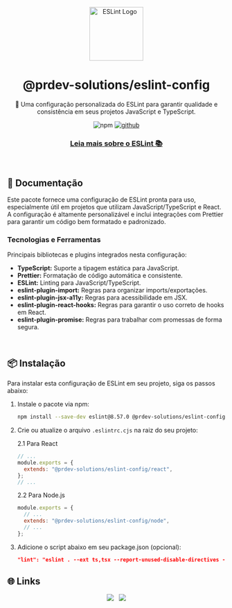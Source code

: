 <p align="center">
  <img src="https://upload.wikimedia.org/wikipedia/commons/e/e3/ESLint_logo.svg" alt="ESLint Logo" width="124" height="124">
</p>

<h1 align="center">@prdev-solutions/eslint-config</h1>

<p align="center"> 🚀 Uma configuração personalizada do ESLint para garantir qualidade e consistência em seus projetos JavaScript e TypeScript.</p>

<p align="center">
  <img alt="npm" src="https://img.shields.io/npm/v/@prdev-solutions/eslint-config?style=for-the-badge"/>
  <a href="https://github.com/LanPRD">
    <img alt='github' src="https://img.shields.io/badge/GitHub-100000?style=for-the-badge&logo=github&logoColor=white"/>
  </a>
</p>

<h3 align="center">
  <a href="https://eslint.org/docs/latest/user-guide/getting-started"> Leia mais sobre o ESLint 📚</a>
</h3>

<br />

<!-- DOCUMENTATION -->

## 📄 Documentação

Este pacote fornece uma configuração de ESLint pronta para uso, especialmente útil em projetos que utilizam JavaScript/TypeScript e React. A configuração é altamente personalizável e inclui integrações com Prettier para garantir um código bem formatado e padronizado.

### Tecnologias e Ferramentas

Principais bibliotecas e plugins integrados nesta configuração:

- **TypeScript:** Suporte a tipagem estática para JavaScript.
- **Prettier:** Formatação de código automática e consistente.
- **ESLint:** Linting para JavaScript/TypeScript.
- **eslint-plugin-import:** Regras para organizar imports/exportações.
- **eslint-plugin-jsx-a11y:** Regras para acessibilidade em JSX.
- **eslint-plugin-react-hooks:** Regras para garantir o uso correto de hooks em React.
- **eslint-plugin-promise:** Regras para trabalhar com promessas de forma segura.

<br />

<!-- INSTALLATION -->

## 📦 Instalação

Para instalar esta configuração de ESLint em seu projeto, siga os passos abaixo:

1. Instale o pacote via npm:

   ```bash
   npm install --save-dev eslint@8.57.0 @prdev-solutions/eslint-config
   ```

2. Crie ou atualize o arquivo `.eslintrc.cjs` na raiz do seu projeto:

   2.1 Para React

   ```javascript
   // ...
   module.exports = {
     extends: "@prdev-solutions/eslint-config/react",
   };
   // ...
   ```

   2.2 Para Node.js

   ```javascript
   module.exports = {
     // ...
     extends: "@prdev-solutions/eslint-config/node",
     // ...
   };
   ```

3. Adicione o script abaixo em seu package.json (opcional):

   ```json
   "lint": "eslint . --ext ts,tsx --report-unused-disable-directives --max-warnings 0"
   ```

<!-- CONTACT -->

## 🌐 Links

<p align="center">
  <a href="https://portfolio.prdev.com.br/"><img src="https://img.shields.io/badge/Portfolio-255E63?style=for-the-badge&logo=About.me&logoColor=white" /></a>&nbsp;&nbsp;
  <a href="https://www.linkedin.com/in/lanprd/"><img src="https://img.shields.io/badge/linkedin-%230077B5.svg?&style=for-the-badge&logo=linkedin&logoColor=white" /></a>
</p>

